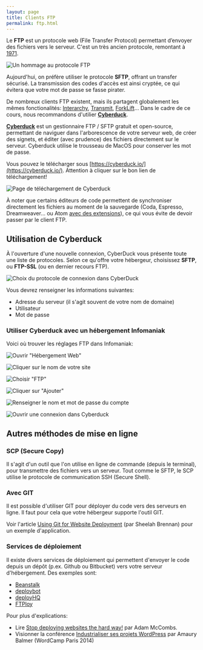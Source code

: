 ```yaml
---
layout: page
title: Clients FTP
permalink: ftp.html
---
```


Le **FTP** est un protocole web (File Transfer Protocol) permettant d’envoyer des fichiers vers le serveur. C'est un très ancien protocole, remontant à [1971](https://tools.ietf.org/html/rfc265). 

![Un hommage au protocole FTP](img/ftp-graffiti.jpg)

Aujourd'hui, on préfère utiliser le protocole **SFTP**, offrant un transfer sécurisé. La transmission des codes d'accès est ainsi cryptée, ce qui évitera que votre mot de passe se fasse pirater.

De nombreux clients FTP existent, mais ils partagent globalement les mêmes fonctionalités: [Interarchy](https://nolobe.com/interarchy/), [Transmit](https://panic.com/transmit/), [ForkLift](http://www.binarynights.com/forklift/)... Dans le cadre de ce cours, nous recommandons d'utilier **[Cyberduck](https://cyberduck.io/)**.

**[Cyberduck](https://cyberduck.io/)** est un gestionnaire FTP / SFTP gratuit et open-source, permettant de naviguer dans l'arborescence de votre serveur web, de créer des signets, et éditer (avec prudence) des fichiers directement sur le serveur. Cyberduck utilise le trousseau de MacOS pour conserver les mot de passe.

Vous pouvez le télécharger sous [https://cyberduck.io/](https://cyberduck.io/). Attention à cliquer sur le bon lien de téléchargement!

![Page de téléchargement de Cyberduck](img/cyberduck-tutorial/cyberduck-download.jpg)

À noter que certains éditeurs de code permettent de synchroniser directement les fichiers au moment de la sauvegarde (Coda, Espresso, Dreamweaver... ou Atom [avec des extensions](https://atom.io/packages/search?q=ftp)), ce qui vous évite de devoir passer par le client FTP.

## Utilisation de Cyberduck

À l'ouverture d'une nouvelle connexion, CyberDuck vous présente toute une liste de protocoles. Selon ce qu'offre votre hébergeur, choisissez **SFTP**, ou **FTP-SSL** (ou en dernier recours FTP).

![Choix du protocole de connexion dans CyberDuck](img/cyberduck-protocols.png)

Vous devrez renseigner les informations suivantes:

* Adresse du serveur (il s'agit souvent de votre nom de domaine)
* Utilisateur
* Mot de passe

### Utiliser Cyberduck avec un hébergement Infomaniak

Voici où trouver les réglages FTP dans Infomaniak:

![Ouvrir "Hébergement Web"](img/cyberduck-tutorial/screen_01.png)

![Cliquer sur le nom de votre site](img/cyberduck-tutorial/screen_02.png)

![Choisir "FTP"](img/cyberduck-tutorial/screen_03.png)

![Cliquer sur "Ajouter"](img/cyberduck-tutorial/screen_04.png)

![Renseigner le nom et mot de passe du compte](img/cyberduck-tutorial/screen_05.png)

![Ouvrir une connexion dans Cyberduck](img/cyberduck-tutorial/screen_06.png)

## Autres méthodes de mise en ligne

### SCP (Secure Copy)

Il s'agit d'un outil que l'on utilise en ligne de commande (depuis le terminal), pour transmettre des fichiers vers un serveur. Tout comme le SFTP, le SCP utilise le protocole de communication SSH (Secure Shell).

### Avec GIT

Il est possible d'utiliser GIT pour déployer du code vers des serveurs en ligne. Il faut pour cela que votre hébergeur supporte l'outil GIT. 

Voir l'article [Using Git for Website Deployment](http://sheelahb.com/blog/using-git-for-website-deployment/) (par Sheelah Brennan) pour un exemple d'application.

### Services de déploiement

Il existe divers services de déploiement qui permettent d'envoyer le code depuis un dépôt (p.ex. Github ou Bitbucket) vers votre serveur d'hébergement. Des exemples sont: 

* [Beanstalk](https://beanstalkapp.com/)
* [deploybot](https://deploybot.com/)
* [deployHQ](https://www.deployhq.com/)
* [FTPloy](http://ftploy.com/)

Pour plus d'explications: 

* Lire [Stop deploying websites the hard way!](https://medium.com/@adammccombs/stop-deploying-websites-the-hard-way-2c499eab85ed) par Adam McCombs.
* Visionner la conférence [Industrialiser ses projets WordPress](https://wordpress.tv/2014/03/10/amaury-balmer-industrialiser-son-ou-ses-projets-wordpress/) par Amaury Balmer (WordCamp Paris 2014)